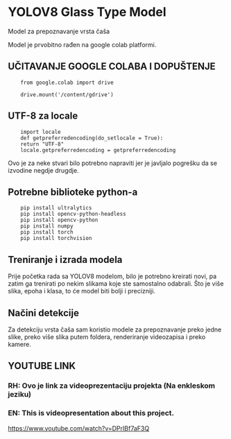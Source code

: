 # YOLOV8 Glass Type Model
 Model za prepoznavanje vrsta čaša

<p>
    Model je prvobitno rađen na google colab platformi.
</p>

## UČITAVANJE GOOGLE COLABA I DOPUŠTENJE

```
    from google.colab import drive

    drive.mount('/content/gdrive')
```

## UTF-8 za locale

```
    import locale
    def getpreferredencoding(do_setlocale = True):
    return "UTF-8"
    locale.getpreferredencoding = getpreferredencoding
```

<p>
    Ovo je za neke stvari bilo potrebno napraviti jer je javljalo pogrešku da se izvodine negdje drugdje.
</p>

## Potrebne biblioteke python-a

```
    pip install ultralytics
    pip install opencv-python-headless
    pip install opencv-python
    pip install numpy
    pip install torch
    pip install torchvision
```

## Treniranje i izrada modela

<p>
    Prije početka rada sa YOLOV8 modelom, bilo je potrebno kreirati novi, pa zatim ga trenirati po nekim slikama koje ste samostalno odabrali. Što je više slika, epoha i klasa, to će model biti bolji i precizniji.
</p>


## Načini detekcije

<p>
    Za detekciju vrsta čaša sam koristio modele za prepoznavanje preko jedne slike, preko više slika putem foldera, renderiranje videozapisa i preko kamere.
</p>

## YOUTUBE LINK

### RH: Ovo je link za videoprezentaciju projekta (Na enkleskom jeziku)
### EN: This is videopresentation about this project.

<a>https://www.youtube.com/watch?v=DPrIBf7aF3Q</a>